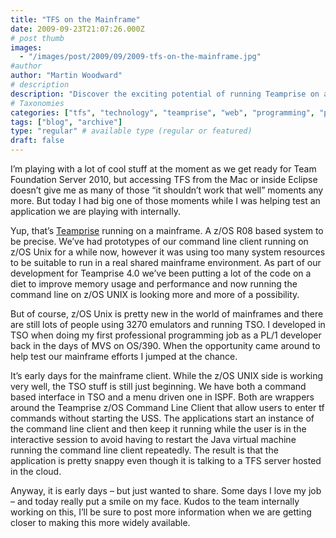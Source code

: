 ```yaml
---
title: "TFS on the Mainframe"
date: 2009-09-23T21:07:26.000Z
# post thumb
images:
  - "/images/post/2009/09/2009-tfs-on-the-mainframe.jpg"
#author
author: "Martin Woodward"
# description
description: "Discover the exciting potential of running Teamprise on a z/OS mainframe, enhancing performance and memory efficiency for TFS users."
# Taxonomies
categories: ["tfs", "technology", "teamprise", "web", "programming", "podcast"]
tags: ["blog", "archive"]
type: "regular" # available type (regular or featured)
draft: false
---
```


I’m playing with a lot of cool stuff at the moment as we get ready for Team Foundation Server 2010, but accessing TFS from the Mac or inside Eclipse doesn’t give me as many of those “it shouldn’t work that well” moments any more. But today I had big one of those moments while I was helping test an application we are playing with internally.

[](http://www.woodwardweb.com/WindowsLiveWriter/AccessingTFSfromtheMainframe_11B04/teampriz_2.png)

Yup, that’s [Teamprise](http://www.teamprise.com) running on a mainframe. A z/OS R08 based system to be precise. We’ve had prototypes of our command line client running on z/OS Unix for a while now, however it was using too many system resources to be suitable to run in a real shared mainframe environment. As part of our development for Teamprise 4.0 we’ve been putting a lot of the code on a diet to improve memory usage and performance and now running the command line on z/OS UNIX is looking more and more of a possibility.

But of course, z/OS Unix is pretty new in the world of mainframes and there are still lots of people using 3270 emulators and running TSO. I developed in TSO when doing my first professional programming job as a PL/1 developer back in the days of MVS on OS/390. When the opportunity came around to help test our mainframe efforts I jumped at the chance.

It’s early days for the mainframe client. While the z/OS UNIX side is working very well, the TSO stuff is still just beginning. We have both a command based interface in TSO and a menu driven one in ISPF. Both are wrappers around the Teamprise z/OS Command Line Client that allow users to enter tf commands without starting the USS. The applications start an instance of the command line client and then keep it running while the user is in the interactive session to avoid having to restart the Java virtual machine running the command line client repeatedly. The result is that the application is pretty snappy even though it is talking to a TFS server hosted in the cloud.

Anyway, it is early days – but just wanted to share. Some days I love my job – and today really put a smile on my face. Kudos to the team internally working on this, I’ll be sure to post more information when we are getting closer to making this more widely available.
